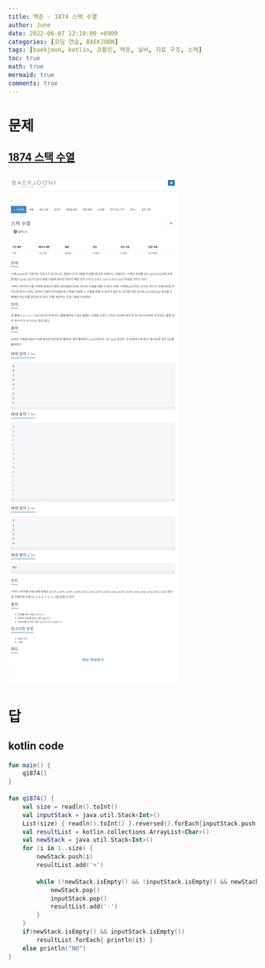 ```yaml
---
title: 백준 - 1874 스택 수열
author: June
date: 2022-06-07 12:10:00 +0900
categories: [코딩 연습, BAEKJOON]
tags: [baekjoon, kotlin, 코틀린, 백준, 실버, 지료 구조, 스택]
toc: true
math: true
mermaid: true
comments: true
---
```

# 문제
## [1874 스택 수열](https://www.acmicpc.net/problem/1874)
## ![screencapture](/posts/coding-practice/baekjoon/screencapture-acmicpc-net-problem-1874.png)

# 답
## kotlin code
```kotlin
fun main() {
    q1874()
}

fun q1874() {
    val size = readln().toInt()
    val inputStack = java.util.Stack<Int>()
    List(size) { readln().toInt() }.reversed().forEach{inputStack.push(it)}
    val resultList = kotlin.collections.ArrayList<Char>()
    val newStack = java.util.Stack<Int>()
    for (i in 1..size) {
        newStack.push(i)
        resultList.add('+')

        while (!newStack.isEmpty() && !inputStack.isEmpty() && newStack.peek() == inputStack.peek()) {
            newStack.pop()
            inputStack.pop()
            resultList.add('-')
        }
    }
    if(newStack.isEmpty() && inputStack.isEmpty())
        resultList.forEach{ println(it) }
    else println("NO")
}
```
